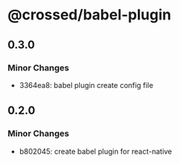 # @crossed/babel-plugin

## 0.3.0

### Minor Changes

- 3364ea8: babel plugin create config file

## 0.2.0

### Minor Changes

- b802045: create babel plugin for react-native
